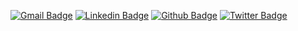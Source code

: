 [![Gmail Badge](https://img.shields.io/badge/villeristimaki-c14438?style=flat&logo=Gmail&logoColor=white&link=mailto:villeristimaki@gmail.com)](mailto:villeristimaki@gmail.com)
[![Linkedin Badge](https://img.shields.io/badge/villeristimaki-0072b1?style=flat&logo=Linkedin&logoColor=white&link=https://www.linkedin.com/in/villeristimaki/)](https://www.linkedin.com/in/villeristimaki/) [![Github Badge](https://img.shields.io/badge/-villeristi-grey?style=flat&logo=github&logoColor=white&link=https://github.com/villeristi/)](https://www.github.com/villeristi/) [![Twitter Badge](https://img.shields.io/badge/-villeristi-00acee?style=flat&logo=twitter&logoColor=white&link=https://twitter.com/villeristi/)](https://www.twitter.com/villeristi/)

<!--![Stats](https://github-readme-stats.vercel.app/api?username=villeristi&count_private=true)-->
